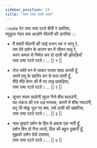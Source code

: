 ```yaml
---
sidebar_position: 24
title: "रामा रामा रटते रटते"
---
```


:::note टेर
रामा रामा रटते बीती रे उमरिया, <br/>
रघुकुल नंदन कब आओगे भीलनी की डगरिया
:::

- मैं शबरी भीलनी की जाई भजन भव न जानू रे,<br/>
राम तेरे दर्शन के कारण बन में जीवन पालु रे,<br/>
चरण कमल से निर्मल कर दो दासी की झोपड़ियाँ <br/>
रामा रामा रटते रटते। … 					|| १ || 

- रोज सवेरे वन में जाकर रास्ता साफ़ करती हूँ,<br/>
अपने प्रभु के खातिर बन से फल लाती हूँ,<br/>
मीठे मीठे बेरन की मैं भर लाइ छाबड़िया,<br/>
रामा रामा रटते रटते। … 					|| २ || 

- सुन्दर श्याम सलोनी सूरत नैनो बीच बसाउंगी,<br/>
पद-पंकज की रज धड़ मस्तक, चरणों में शीश नवाउंगी,<br/>
प्रभु जी मोकु भूल गए क्या, ल्यो दासी की खबरिया,<br/>
रामा रामा रटते रटते। … 					|| ३ || 

- नाथ तुम्हारे दर्शन के हित में अबला एक नारी हूँ,<br/>
दर्शन बिन दो नैना तरसे, दिल की बहुत दुखारी हूँ,<br/>
मुझको दर्शन देयो दयामय, <br/>
रामा रामा रटते रटते। … 					|| ४ || 

